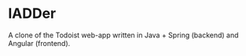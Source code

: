 # lADDer

A clone of the Todoist web-app written in Java + Spring (backend) and Angular (frontend).
